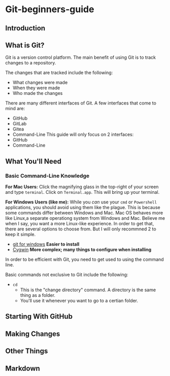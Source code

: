# Git-beginners-guide

## Introduction

## What is Git?
Git is a version control platform.  The main benefit of using Git is to track changes to a repository.

The changes that are tracked include the following:
* What changes were made
* When they were made
* Who made the changes

There are many different interfaces of Git.
A few interfaces that come to mind are:
* GitHub
* GitLab
* Gitea
* Command-Line
This guide will only focus on 2 interfaces:
* GitHub
* Command-Line

## What You'll Need

### Basic Command-Line Knowledge

**For Mac Users:**
Click the magnifying glass in the top-right of your screen and type ```terminal```.
Click on ```Terminal.app```.
This will bring up your terminal.

**For Windows Users \(like me\):**
While you *can* use your ```cmd``` or ```Powershell``` applications, you should avoid using them like the plague.
This is because some commands differ between Windows and Mac.  Mac OS behaves more like Linux,a separate operationg system from Windows and Mac.
Believe me when I say, you want a more Linux-like experience.
In order to get that, there are several options to choose from.
But I will only recommned 2 to keep it simple.
* [git for windows](https://gitforwindows.org/) **Easier to install**
* [Cygwin](https://www.cygwin.com/) **More complex; many things to configure when installing**

In order to be efficient with Git, you need to get used to using the command line.

Basic commands not exclusive to Git include the following:
* ```cd```
  * This is the "change directory" command.  A directory is the same thing as a folder.
  * You'll use it whenever you want to go to a certian folder.

## Starting With GitHub

## Making Changes

## Other Things

## Markdown